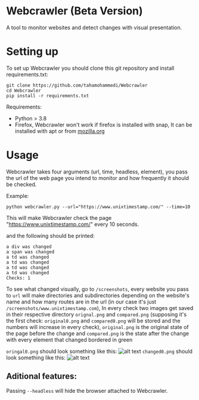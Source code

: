 # Webcrawler (Beta Version)
A tool to monitor websites and detect changes with visual presentation.

# Setting up
  To set up Webcrawler you should clone this git repository and install requirements.txt:  

```
git clone https://github.com/tahamohammedi/Webcrawler
cd Webcrawler
pip install -r requirements.txt
```
Requirements:
- Python > 3.8
- Firefox, Webcrawler won't work if firefox is installed with snap, It can be installed with apt or from [mozilla.org](mozilla.org)

# Usage 

Webcrawler takes four arguments (url, time, headless, element), you pass the url of the web page you intend to monitor and how frequently it should be checked.

Example:
```
python webcrawler.py --url="https://www.unixtimestamp.com/" --time=10
```
This will make Webcrawler check the page "https://www.unixtimestamp.com/" every 10 seconds.

and the following should be printed:
```
a div was changed
a span was changed
a td was changed
a td was changed
a td was changed
a td was changed
Checks: 1
```
  To see what changed visually, go to ```/screenshots```, every website you pass to ```url``` will make directories and subdirectories depending on the website's name and how many routes are in the url (in our case it's just ```/screenshots/www.unixtimestamp.com```), In every check two images get saved in their respective directory ```orignal.png``` and ```compared.png``` (supposing it's the first check: ```original0.png``` and ```compared0.png``` will be stored and the numbers will increase in every check), ```original.png``` is the original state of the page before the change and ```compared.png``` is the state after the change with every element that changed bordered in green

```oringal0.png``` should look something like this:
![alt text](/doc/original1.png "original.png")
```changed0.png``` should look something like this:
![alt text](/doc/compared1.png "compared1.png")


## Aditional features:
Passing ```--headless``` will hide the browser attached to Webcrawler.


